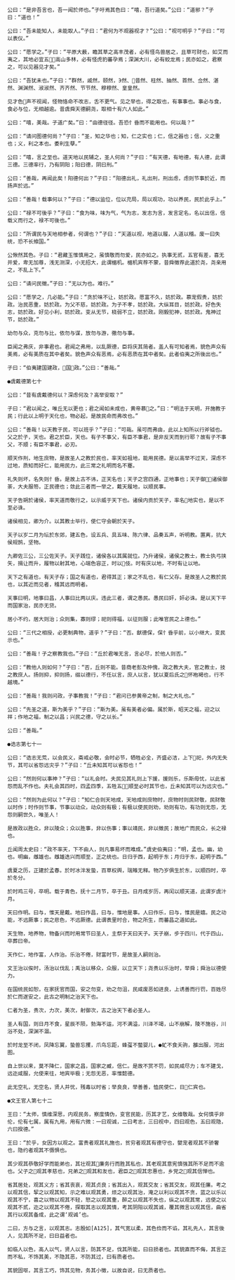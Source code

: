 <!-- { "loadSidebar": true } -->
    公曰：“是非吾言也，吾一闻於师也。”子吁焉其色曰：“嘻，吾行道矣。”公曰：“道邪？”子曰：“道也！”

    公曰：“吾未能知人，未能取人。”子曰：“君何为不观器视才？”公曰：“视可明乎？”子曰：“可以表仪。”

    公曰：“愿学之。”子曰：“平原大薮，瞻其草之高丰茂者，必有怪鸟兽居之，且草可财也，如艾而夷之，其地必宜五；高山多林，必有怪虎豹蕃孕焉；深渊大川，必有蛟龙焉；民亦如之，君察之，可以见器见才矣。”

    公曰：“吾犹未也。”子曰：“群然，戚然，颐然，Э然、昔然、柱然、抽然、首然、佥然、湛然、渊渊然、淑淑然、齐齐然、节节然、穆穆然、皇皇然。

    见才色声不视闻，怪物恪命不改志，舌不更气。见之举也，得之取也，有事事也。事必与食，食必与位，无相越逾。昔虞舜天德嗣尧，取相十有六人如此。”

    公曰：“嘻，美哉。子道广矣。”曰：“由德径径。吾恐忄昏而不能用也。何以哉？”

    公曰：“请问图德何尚？”子曰：“圣，知之华也；知，仁之实也；仁，信之器也；信，义之重也；义，利之本也。委利生孽。”

    公曰：“嘻，言之至也。道天地以民辅之，圣人何尚？”子曰：“有天德，有地德，有人德，此谓三德。三德率行，乃有阴阳；阳曰德，阴曰刑。”

    公曰：“善哉，再闻此矣！阳德何出？”子曰：“阳德出礼，礼出刑，刑出虑，虑则节事於近，而扬声於远。”

    公曰：“善哉！载事何以？”子曰：“德以监位，位以充局，局以观功，功以养民，民於此乎上。”

    公曰：“禄不可後乎？”子曰：“食为味，味为气，气为志，发志为言，发言定名，名以出信，信载义而行之，禄不可後也。”

    公曰：“所谓民与天地相参者，何谓也？”子曰：“天道以视，地道以履，人道以稽。废一曰失统，恐不长飨国。”

    公愀然其色。子曰：“君藏玉惟慎用之，虽慎敬而勿爱，民亦如之。执事无贰，五官有差，喜无并爱，卑无加尊，浅无测深，小无招大，此谓楣机。楣机宾荐不蒙，昔舜徵荐此道於尧，尧亲用之，不乱上下。”

    公曰：“请问民徵。”子曰：“无以为也。难行。”

    公曰：“愿学之，几必能。”子曰：“贪於味不让，妨於政。愿富不久，妨於政。慕宠假贵，妨於政。治民恶重，妨於政。为父不慈，妨於政。为子不孝，妨於政。大纵耳目，妨於政。好色失志，妨於政。好见小利，妨於政。变从无节，桡弱不立，妨於政。刚毅犯神，妨於政。鬼神过节，妨於政。”

    幼勿与众，克勿与比，依勿与谋，放勿与游，徼勿与事。

    臣闻之弗庆，非事君也。君闻之弗用，以乱厥德，臣将庆其简者。盖人有可知者焉，貌色声众有美焉，必有美质在其中者矣。貌色声众有恶焉，必有恶质在其中者矣。此者伯夷之所後出也。”

    子曰：“伯夷建国建政，国政。”公曰：“善哉。”

    ●虞戴德第七十

    公曰：“昔有虞戴德何以？深虑何及？高举安取？”

    子曰：“君以闻之，唯丘无以更也；君之闻如未成也，黄帝慕之。”曰：“明法于天明，开施教于民；行此以上明于天化也，物必起，是故民命而弗改也。”

    公曰：“善哉！以天教于民，可以班乎？”子曰：“可哉。虽可而弗由，此以上知所以行斧钺也。父之於子，天也。君之於臣，天也。有子不事父，有臣不事君，是非反天而到行耶？故有子不事父，不顺；有臣不事君，必刃。

    顺天作刑，地生庶物，是故圣人之教於民也，率天如祖地，能用民德。是以高举不过天，深虑不过地，质知而好仁，能用民力，此三常之礼明而名不蹇。

    礼失则坏，名失则忄昏。是故上古不讳，正天名也；天子之宫四通，正地事也；天子御，诸侯御荼，大夫服笏，正民德也；敛此三者而一举之，戴天履地，以顺民事。

    天子告朔於诸侯，率天道而敬行之，以示威于天下也。诸侯内贡於天子，率名地实也，是以不至必诛。

    诸侯相见，卿为介。以其教士毕行，使仁守会朝於天子。

    天子以岁二月为坛於东郊，建五色，设五兵、具五味、陈六律、品奏五声，听明教。置离，抗大侯规鹄，坚物。

    九卿佐三公，三公佐天子。天子践位，诸侯各以其属就位。乃升诸侯，诸侯之教士，教士执弓挟矢，揖让而升，履物以射其地，心端色容正，时以伎。时有庆以地，不时有让以地。

    天下之有道也，有天子存；国之有道也，君得其正；家之不乱也，有仁父存。是故圣人之教於民也，以其近而见者，稽其远而明者。

    天事曰明，地事曰昌，人事曰比两以庆。违此三者，谓之愚民。愚民曰奸，奸必诛。是以天下平而国家治，民亦无贷。

    居小不约，居大则治；众则集，寡则缪；祀则得福，以征则服；此唯官民之上德也。”

    公曰：“三代之相授，必更制典物，道乎？”子曰：“否。猷德保，保忄昏乎前，以小继大，变民示也。”

    公曰：“善哉！子之察教我也。”子曰：“丘於君唯无言，言必尽，於他人则否。”

    公曰：“教他人则如何？”子曰：“否，丘则不能。昔商老彭及仲傀，政之教大夫，官之教士，技之教庶人。扬则抑，抑则扬，缀以德行，不任以言，庶人以言，犹以夏后氏之怀袍褐也，行不越境。”

    公曰：“善哉！我则问政，子事教我！”子曰：“君问已参黄帝之制，制之大礼也。”

    公曰：“先圣之道，斯为美乎？”子曰：“斯为美。虽有美者必偏。属於斯，昭天之福，迎之以祥；作地之福，制之以昌；兴民之德，守之以长。”

    公曰：“善哉。”

    ●诰志第七十一

    公曰：“诰志无荒，以会民义，斋戒必敬，会时必节，牺牲必全，齐盛必洁，上下祀，外内无失节，其可以省怨远灾乎？”子曰：“丘未知其可以省怨也！”

    公曰：“然则何以事神？”子曰：“以礼会时。夫民见其礼则上下援，援则乐，乐斯毋忧，以此省怨而乱不作也。夫礼会其四时，四孟四季，五牲五，顺至必时其节也，丘未知其可以为远灾也。”

    公曰：“然则为此何以？”子曰：“知仁合则天地成，天地成则庶物时，庶物时则民财敬，民财敬以时作；时作则节事，节事以动众，动众则有极；有极以使民则劝，劝则有功，有功则无怨，无怨则嗣世久，唯圣人！

    是故政以胜众，非以陵众；众以胜事，非以伤事；事以靖民，非以徵民；故地广而民众，长之禄也。

    丘闻周太史曰：“政不率天，下不由人，则凡事易坏而难成。”虞史伯夷曰：“明，孟也。幽，幼也。明幽，雌雄也。雌雄迭兴而顺至，正之统也。日归于西，起明于东；月归于东，起明于西。”

    虞夏之历，正建於孟春。於时冰泮发蛰，百草权舆，瑞雉无释。物乃岁俱生於东，以顺四时，卒於冬分。

    於时鸡三号，卒明。载于青色，抚十二月节，卒于丑。日月成岁历，再闰以顺天道，此谓岁虞汁月。

    天曰作明。曰与，惟天是戴。地曰作昌，曰与，惟地是事。人曰作乐，曰与，惟民是嬉。民之动能，不远厥事；民之悲色，不远厥德。此谓表里时合，物之所生，而蕃昌之道如此。

    天生物，地养物，物备兴而时用常节曰圣人，主祭于天曰天子。天子崩，步于四川，代于四山，卒葬曰帝。

    天作仁，地作富，人作治。乐治不倦，财富时节，是故圣人嗣则治。

    文王治以俟时，汤治以伐乱；禹治以移众，众服，以立天下；尧贵以乐治时，举舜；舜治以德使力。

    在国统民如恕，在家抚官而国，安之勿变，劝之勿沮，民咸废恶如进良，上诱善而行罚，百姓尽於仁而遂安之，此古之明制之治天下也。

    仁者为圣，贵次，力次，美次，射御次，古之治天下者必圣人。

    圣人有国，则日月不食，星辰不陨，勃海不运，河不满溢，川泽不竭，山不崩解，陵不施谷，川浴不处，深渊不涸。

    於时龙至不闭，凤降忘翼，蛰兽忘攫，爪鸟忘距，蜂虿不螫婴儿，●虻不食夭驹，雒出服，河出图。

    自上世以来，莫不降仁，国家之昌，国家之臧，信仁。是故不赏不罚，如民咸尽力；车不建戈，远迩咸服，允使来往，地宾毕极；无怨无恶，率惟懿德。

    此无空礼，无空名，贤人并忧，残毒以时省；举良良，举善善，恤民使仁，日仁宾也。

    ●文王官人第七十二

    王曰：“太师，慎维深思，内观民务，察度情伪，变官民能，历其才艺，女维敬哉。女何慎乎非伦，伦有七属，属有九用，用有六微：一曰观诚，二曰考志，三曰视中，四曰观色，五曰观隐，六曰揆德。”

    王曰：“於乎，女因方以观之。富贵者观其礼施也，贫穷者观其有德守也，嬖宠者观其不骄奢也，隐约者观其不慑惧也。

    其少观其恭敬好学而能弟也，其壮观其廉务行而胜其私也，其老观其意宪慎强其所不足而不逾也。父子之观其孝慈也，兄弟之观其和友也，君臣之观其忠惠也，乡党之观其信惮也。

    省其居处，观其义方；省其丧哀，观其贞良；省其出入，观其交友；省其交友，观其任廉。考之以观其信，挈之以观其知，示之难以观其勇，烦之以观其治，淹之以利以观其不贪，蓝之以乐以观其不宁，喜之以物以观其不轻，怒之以观其重，醉之以观其不失也，纵之以观其常，远使之以观其不贰，迩之以观其不倦，探取其志以观其情，考其阴阳以观其诚，覆其微言以观其信，曲省其行以观其备成，此之谓‘观诚’也。

    二曰，方与之言，以观其志。志殷如[A125]，其气宽以柔，其色俭而不谄，其礼先人，其言後人，见其所不足，曰日益者也。

    如临人以色，高人以气，贤人以言，防其不足，伐其所能，曰日损者也。其貌直而不侮，其言正而不私，不饰其美，不隐其恶，不防其过，曰有质者也。

    其貌固呕，其言工巧，饰其见物，务其小徵，以故自说，曰无质者也。

